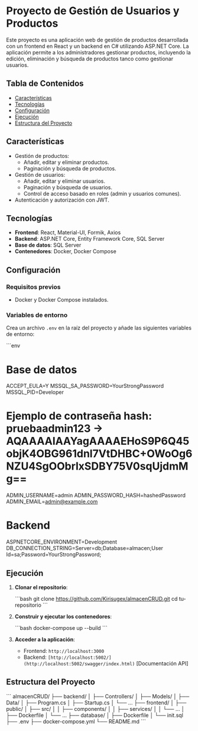 # Proyecto de Gestión de Usuarios y Productos


Este proyecto es una aplicación web de gestión de productos desarrollada con un frontend en React y un backend en C# utilizando ASP.NET Core. La aplicación permite a los administradores gestionar productos, incluyendo la edición, eliminación y búsqueda de productos tanco como gestionar usuarios.

## Tabla de Contenidos

- [Características](#características)
- [Tecnologías](#tecnologías)
- [Configuración](#configuración)
- [Ejecución](#ejecución)
- [Estructura del Proyecto](#estructura-del-proyecto)

## Características

- Gestión de productos:
  - Añadir, editar y eliminar productos.
  - Paginación y búsqueda de productos.
- Gestión de usuarios:
  - Añadir, editar y eliminar usuarios.
  - Paginación y búsqueda de usuarios.
  - Control de acceso basado en roles (admin y usuarios comunes).
- Autenticación y autorización con JWT.

## Tecnologías

- **Frontend**: React, Material-UI, Formik, Axios
- **Backend**: ASP.NET Core, Entity Framework Core, SQL Server
- **Base de datos**: SQL Server
- **Contenedores**: Docker, Docker Compose

## Configuración

### Requisitos previos

- Docker y Docker Compose instalados.

### Variables de entorno

Crea un archivo `.env` en la raíz del proyecto y añade las siguientes variables de entorno:

\`\`\`env
# Base de datos
ACCEPT_EULA=Y
MSSQL_SA_PASSWORD=YourStrongPassword
MSSQL_PID=Developer

# Ejemplo de contraseña hash: pruebaadmin123 → AQAAAAIAAYagAAAAEHoS9P6Q45objK4OBG961dnl7VtDHBC+OWoOg6NZU4SgOObrlxSDBY75V0sqUjdmMg==
ADMIN_USERNAME=admin
ADMIN_PASSWORD_HASH=hashedPassword
ADMIN_EMAIL=admin@example.com

# Backend
ASPNETCORE_ENVIRONMENT=Development
DB_CONNECTION_STRING=Server=db;Database=almacen;User Id=sa;Password=YourStrongPassword;


## Ejecución

1. **Clonar el repositorio**:

   \`\`\`bash
   git clone https://github.com/Kirisugex/almacenCRUD.git
   cd tu-repositorio
   \`\`\`

2. **Construir y ejecutar los contenedores**:

   \`\`\`bash
   docker-compose up --build
   \`\`\`

3. **Acceder a la aplicación**:

   - Frontend: `http://localhost:3000`
   - Backend: `[http://localhost:5002/](http://localhost:5002/swagger/index.html)` [Documentación API]

## Estructura del Proyecto

\`\`\`
almacenCRUD/
├── backend/
│   ├── Controllers/
│   ├── Models/
│   ├── Data/
│   ├── Program.cs
│   ├── Startup.cs
│   └── ...
├── frontend/
│   ├── public/
│   ├── src/
│   │   ├── components/
│   │   ├── services/
│   │   └── ...
│   ├── Dockerfile
│   └── ...
├── database/
│   ├── Dockerfile
│   └── init.sql
├── .env
├── docker-compose.yml
└── README.md
\`\`\`
